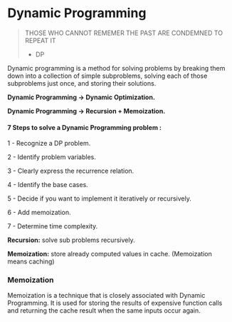 # Dynamic Programming


> THOSE WHO CANNOT REMEMER THE PAST ARE CONDEMNED TO REPEAT IT
> - DP


Dynamic programming is a method for solving problems by breaking them down into a collection of simple subproblems, solving each of those subproblems just once, and storing their solutions.

__Dynamic Programming -> Dynamic Optimization.__

__Dynamic Programming -> Recursion + Memoization.__

#### 7 Steps to solve a Dynamic Programming problem :

  1 - Recognize a DP problem.

  2 - Identify problem variables.

  3 - Clearly express the recurrence relation.

  4 - Identify the base cases.

  5 - Decide if you want to implement it iteratively or recursively.

  6 - Add memoization.

  7 - Determine time complexity.

  __Recursion:__ solve sub problems recursively.

  __Memoization:__ store already computed values in cache. (Memoization means caching)

### Memoization

Memoization is a technique that is closely associated with Dynamic Programming. It is used for storing the results of expensive function calls and returning the cache result when the same inputs occur again.
